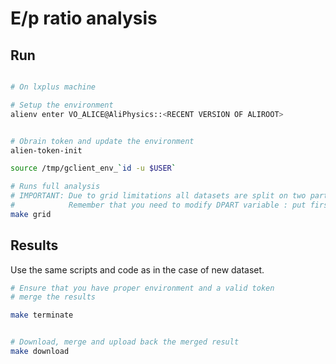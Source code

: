 E/p ratio analysis
=============================


## Run

```bash

# On lxplus machine

# Setup the environment
alienv enter VO_ALICE@AliPhysics::<RECENT VERSION OF ALIROOT>


# Obrain token and update the environment
alien-token-init

source /tmp/gclient_env_`id -u $USER`

# Runs full analysis
# IMPORTANT: Due to grid limitations all datasets are split on two parts
#            Remember that you need to modify DPART variable : put first or second.
make grid
```

## Results
Use the same scripts and code as in the case of new dataset.


```bash
# Ensure that you have proper environment and a valid token
# merge the results 

make terminate 


# Download, merge and upload back the merged result
make download
```


